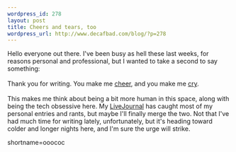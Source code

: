 ```yaml
--- 
wordpress_id: 278
layout: post
title: Cheers and tears, too
wordpress_url: http://www.decafbad.com/blog/?p=278
---
```

Hello everyone out there.  I've been busy as hell these last weeks, for reasons personal and professional, but I wanted to take a second to say something:
<br /><br />
Thank you for writing.  You make me <a href="http://diveintomark.org/archives/2002/10/01.html#there_are_four_lights">cheer</a>, and you make me <a href="http://snowdeal.org/section/ex_machina/archives/2002_10_06_index.html#85536636">cry</a>.
<br /><br />
This makes me think about being a bit more human in this space, along with being the tech obsessive here.  My <a href="http://deus-x.livejournal.com/">LiveJournal</a> has caught most of my personal entries and rants, but maybe I'll finally merge the two.  Not that I've had much time for writing lately, unfortunately, but it's heading toward colder and longer nights here, and I'm sure the urge will strike.
<!--more-->
shortname=ooococ
